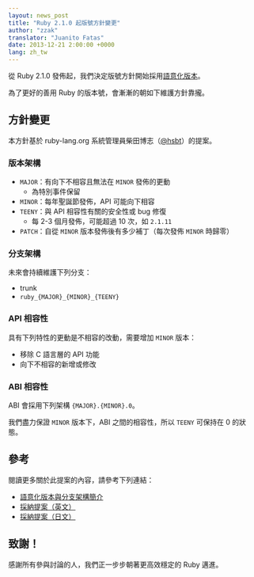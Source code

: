 ```yaml
---
layout: news_post
title: "Ruby 2.1.0 起版號方針變更"
author: "zzak"
translator: "Juanito Fatas"
date: 2013-12-21 2:00:00 +0000
lang: zh_tw
---
```


從 Ruby 2.1.0 發佈起，我們決定版號方針開始採用[語意化版本](http://semver.org/lang/zh-TW/)。

為了更好的善用 Ruby 的版本號，會漸漸的朝如下維護方針靠攏。

## 方針變更

本方針基於 ruby-lang.org 系統管理員柴田博志（[@hsbt](https://twitte.com/hsbt)）的提案。

### 版本架構

* `MAJOR`：有向下不相容且無法在 `MINOR` 發佈的更動
  * 為特別事件保留
* `MINOR`：每年聖誕節發佈，API 可能向下相容
* `TEENY`：與 API 相容性有關的安全性或 bug 修復
  * 每 2-3 個月發佈，可能超過 10 次，如 `2.1.11`
* `PATCH`：自從 `MINOR` 版本發佈後有多少補丁（每次發佈 `MINOR` 時歸零）

### 分支架構

未來會持續維護下列分支：

* trunk
* `ruby_{MAJOR}_{MINOR}_{TEENY}`

### API 相容性

具有下列特性的更動是不相容的改動，需要增加 `MINOR` 版本：

* 移除 C 語言層的 API 功能
* 向下不相容的新增或修改

### ABI 相容性

ABI 會採用下列架構 `{MAJOR}.{MINOR}.0`。

我們盡力保證 `MINOR` 版本下，ABI 之間的相容性，所以 `TEENY` 可保持在 0 的狀態。

## 參考

閱讀更多關於此提案的內容，請參考下列連結：

* [語意化版本與分支架構簡介](http://bugs.ruby-lang.org/issues/8835)
* [採納提案（英文）](https://gist.github.com/sorah/7803201)
* [採納提案（日文）](https://gist.github.com/hsbt/7719305)

## 致謝！

感謝所有參與討論的人，我們正一步步朝著更高效穩定的 Ruby 邁進。
